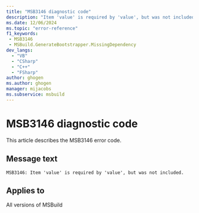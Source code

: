 ```yaml
---
title: "MSB3146 diagnostic code"
description: "Item 'value' is required by 'value', but was not included."
ms.date: 12/06/2024
ms.topic: "error-reference"
f1_keywords:
 - MSB3146
 - MSBuild.GenerateBootstrapper.MissingDependency
dev_langs:
  - "VB"
  - "CSharp"
  - "C++"
  - "FSharp"
author: ghogen
ms.author: ghogen
manager: mijacobs
ms.subservice: msbuild
---
```


# MSB3146 diagnostic code

<!-- :::ErrorDefinitionDescription::: -->
<!-- :::editable-content name="introDescription"::: -->
This article describes the MSB3146 error code.
<!-- :::editable-content-end::: -->

## Message text

```output
MSB3146: Item 'value' is required by 'value', but was not included.
```

<!-- :::editable-content name="postOutputDescription"::: -->
<!--
{StrBegin="MSB3146: "}
-->
<!-- :::editable-content-end::: -->
<!-- :::ErrorDefinitionDescription-end::: -->

## Applies to

All versions of MSBuild
